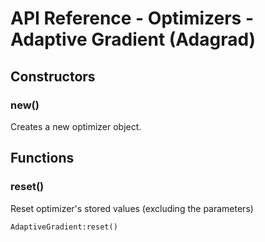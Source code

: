 # API Reference - Optimizers - Adaptive Gradient (Adagrad)

## Constructors

### new()

Creates a new optimizer object.

## Functions

### reset()

Reset optimizer's stored values (excluding the parameters)

```
AdaptiveGradient:reset()
```
